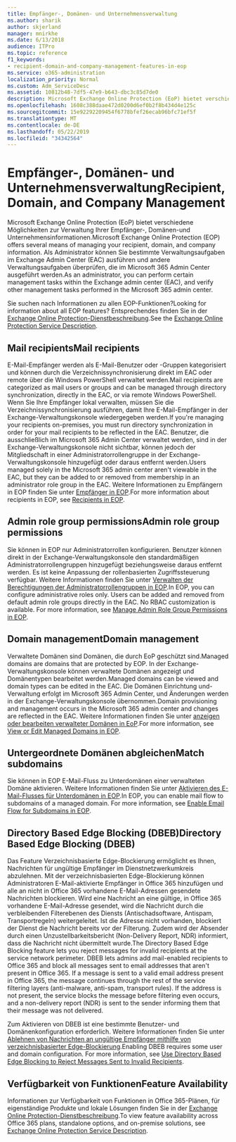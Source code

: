 ```yaml
---
title: Empfänger-, Domänen- und Unternehmensverwaltung
ms.author: sharik
author: skjerland
manager: mnirkhe
ms.date: 6/13/2018
audience: ITPro
ms.topic: reference
f1_keywords:
- recipient-domain-and-company-management-features-in-eop
ms.service: o365-administration
localization_priority: Normal
ms.custom: Adm_ServiceDesc
ms.assetid: 10812b48-7df5-47e9-b643-dbc3c85d7de0
description: Microsoft Exchange Online Protection (EoP) bietet verschiedene Möglichkeiten zur Verwaltung Ihrer Empfänger-, Domänen-und Unternehmensinformationen. Als Administrator können Sie bestimmte Verwaltungsaufgaben im Exchange Admin Center (EAC) ausführen und andere Verwaltungsaufgaben überprüfen, die im Microsoft 365 Admin Center ausgeführt werden.
ms.openlocfilehash: 1608c388daae472d0200d6ef0b2f8b434d4e125c
ms.sourcegitcommit: 15e92292209454f6778bfef26ecab96bfc71ef5f
ms.translationtype: MT
ms.contentlocale: de-DE
ms.lasthandoff: 05/22/2019
ms.locfileid: "34342564"
---
```

# <a name="recipient-domain-and-company-management"></a><span data-ttu-id="f2985-104">Empfänger-, Domänen- und Unternehmensverwaltung</span><span class="sxs-lookup"><span data-stu-id="f2985-104">Recipient, Domain, and Company Management</span></span>

<span data-ttu-id="f2985-105">Microsoft Exchange Online Protection (EoP) bietet verschiedene Möglichkeiten zur Verwaltung Ihrer Empfänger-, Domänen-und Unternehmensinformationen.</span><span class="sxs-lookup"><span data-stu-id="f2985-105">Microsoft Exchange Online Protection (EOP) offers several means of managing your recipient, domain, and company information.</span></span> <span data-ttu-id="f2985-106">Als Administrator können Sie bestimmte Verwaltungsaufgaben im Exchange Admin Center (EAC) ausführen und andere Verwaltungsaufgaben überprüfen, die im Microsoft 365 Admin Center ausgeführt werden.</span><span class="sxs-lookup"><span data-stu-id="f2985-106">As an administrator, you can perform certain management tasks within the Exchange admin center (EAC), and verify other management tasks performed in the Microsoft 365 admin center.</span></span>
  
<span data-ttu-id="f2985-107">Sie suchen nach Informationen zu allen EOP-Funktionen?</span><span class="sxs-lookup"><span data-stu-id="f2985-107">Looking for information about all EOP features?</span></span> <span data-ttu-id="f2985-108">Entsprechendes finden Sie in der [Exchange Online Protection-Dienstbeschreibung](exchange-online-protection-service-description.md).</span><span class="sxs-lookup"><span data-stu-id="f2985-108">See the [Exchange Online Protection Service Description](exchange-online-protection-service-description.md).</span></span>
  
## <a name="mail-recipients"></a><span data-ttu-id="f2985-109">Mail recipients</span><span class="sxs-lookup"><span data-stu-id="f2985-109">Mail recipients</span></span>
<span data-ttu-id="f2985-110"><a name="BKMK_mailrecipients"> </a></span><span class="sxs-lookup"><span data-stu-id="f2985-110"></span></span>

<span data-ttu-id="f2985-111">E-Mail-Empfänger werden als E-Mail-Benutzer oder -Gruppen kategorisiert und können durch die Verzeichnissynchronisierung direkt im EAC oder remote über die Windows PowerShell verwaltet werden.</span><span class="sxs-lookup"><span data-stu-id="f2985-111">Mail recipients are categorized as mail users or groups and can be managed through directory synchronization, directly in the EAC, or via remote Windows PowerShell.</span></span> <span data-ttu-id="f2985-112">Wenn Sie Ihre Empfänger lokal verwalten, müssen Sie die Verzeichnissynchronisierung ausführen, damit Ihre E-Mail-Empfänger in der Exchange-Verwaltungskonsole wiedergegeben werden.</span><span class="sxs-lookup"><span data-stu-id="f2985-112">If you're managing your recipients on-premises, you must run directory synchronization in order for your mail recipients to be reflected in the EAC.</span></span> <span data-ttu-id="f2985-113">Benutzer, die ausschließlich im Microsoft 365 Admin Center verwaltet werden, sind in der Exchange-Verwaltungskonsole nicht sichtbar, können jedoch der Mitgliedschaft in einer Administratorrollengruppe in der Exchange-Verwaltungskonsole hinzugefügt oder daraus entfernt werden.</span><span class="sxs-lookup"><span data-stu-id="f2985-113">Users managed solely in the Microsoft 365 admin center aren't viewable in the EAC, but they can be added to or removed from membership in an administrator role group in the EAC.</span></span> <span data-ttu-id="f2985-114">Weitere Informationen zu Empfängern in EOP finden Sie unter [Empfänger in EOP](https://go.microsoft.com/fwlink/p/?LinkId=280011).</span><span class="sxs-lookup"><span data-stu-id="f2985-114">For more information about recipients in EOP, see [Recipients in EOP](https://go.microsoft.com/fwlink/p/?LinkId=280011).</span></span>
  
## <a name="admin-role-group-permissions"></a><span data-ttu-id="f2985-115">Admin role group permissions</span><span class="sxs-lookup"><span data-stu-id="f2985-115">Admin role group permissions</span></span>
<span data-ttu-id="f2985-116"><a name="BKMK_adminrolegrouppermissions"> </a></span><span class="sxs-lookup"><span data-stu-id="f2985-116"></span></span>

<span data-ttu-id="f2985-p105">Sie können in EOP nur Administratorrollen konfigurieren. Benutzer können direkt in der Exchange-Verwaltungskonsole den standardmäßigen Administratorrollengruppen hinzugefügt beziehungsweise daraus entfernt werden. Es ist keine Anpassung der rollenbasierten Zugriffssteuerung verfügbar. Weitere Informationen finden Sie unter [Verwalten der Berechtigungen der Administratorrollengruppen in EOP](https://go.microsoft.com/fwlink/p/?LinkId=282238).</span><span class="sxs-lookup"><span data-stu-id="f2985-p105">In EOP, you can configure administrative roles only. Users can be added and removed from default admin role groups directly in the EAC. No RBAC customization is available. For more information, see [Manage Admin Role Group Permissions in EOP](https://go.microsoft.com/fwlink/p/?LinkId=282238).</span></span>
  
## <a name="domain-management"></a><span data-ttu-id="f2985-121">Domain management</span><span class="sxs-lookup"><span data-stu-id="f2985-121">Domain management</span></span>
<span data-ttu-id="f2985-122"><a name="BKMK_domainmanagement"> </a></span><span class="sxs-lookup"><span data-stu-id="f2985-122"></span></span>

<span data-ttu-id="f2985-123">Verwaltete Domänen sind Domänen, die durch EoP geschützt sind.</span><span class="sxs-lookup"><span data-stu-id="f2985-123">Managed domains are domains that are protected by EOP.</span></span> <span data-ttu-id="f2985-124">In der Exchange-Verwaltungskonsole können verwaltete Domänen angezeigt und Domänentypen bearbeitet werden.</span><span class="sxs-lookup"><span data-stu-id="f2985-124">Managed domains can be viewed and domain types can be edited in the EAC.</span></span> <span data-ttu-id="f2985-125">Die Domänen Einrichtung und-Verwaltung erfolgt im Microsoft 365 Admin Center, und Änderungen werden in der Exchange-Verwaltungskonsole übernommen.</span><span class="sxs-lookup"><span data-stu-id="f2985-125">Domain provisioning and management occurs in the Microsoft 365 admin center and changes are reflected in the EAC.</span></span> <span data-ttu-id="f2985-126">Weitere Informationen finden Sie unter [anzeigen oder bearbeiten verwalteter Domänen in EoP](https://go.microsoft.com/fwlink/p/?LinkId=282239).</span><span class="sxs-lookup"><span data-stu-id="f2985-126">For more information, see [View or Edit Managed Domains in EOP](https://go.microsoft.com/fwlink/p/?LinkId=282239).</span></span>
  
## <a name="match-subdomains"></a><span data-ttu-id="f2985-127">Untergeordnete Domänen abgleichen</span><span class="sxs-lookup"><span data-stu-id="f2985-127">Match subdomains</span></span>
<span data-ttu-id="f2985-128"><a name="BKMK_EOP_Match_Subdomains"> </a></span><span class="sxs-lookup"><span data-stu-id="f2985-128"></span></span>

<span data-ttu-id="f2985-p107">Sie können in EOP E-Mail-Fluss zu Unterdomänen einer verwalteten Domäne aktivieren. Weitere Informationen finden Sie unter [Aktivieren des E-Mail-Flusses für Unterdomänen in EOP](https://go.microsoft.com/fwlink/p/?LinkId=397213).</span><span class="sxs-lookup"><span data-stu-id="f2985-p107">In EOP, you can enable mail flow to subdomains of a managed domain. For more information, see [Enable Email Flow for Subdomains in EOP](https://go.microsoft.com/fwlink/p/?LinkId=397213).</span></span> 
  
## <a name="directory-based-edge-blocking-dbeb"></a><span data-ttu-id="f2985-131">Directory Based Edge Blocking (DBEB)</span><span class="sxs-lookup"><span data-stu-id="f2985-131">Directory Based Edge Blocking (DBEB)</span></span>
<span data-ttu-id="f2985-132"><a name="BKMK_DBEB"> </a></span><span class="sxs-lookup"><span data-stu-id="f2985-132"></span></span>

<span data-ttu-id="f2985-p108">Das Feature Verzeichnisbasierte Edge-Blockierung ermöglicht es Ihnen, Nachrichten für ungültige Empfänger im Dienstnetzwerkumkreis abzulehnen. Mit der verzeichnisbasierten Edge-Blockierung können Administratoren E-Mail-aktivierte Empfänger in Office 365 hinzufügen und alle an nicht in Office 365 vorhandene E-Mail-Adressen gesendete Nachrichten blockieren. Wird eine Nachricht an eine gültige, in Office 365 vorhandene E-Mail-Adresse gesendet, wird die Nachricht durch die verbleibenden Filterebenen des Diensts (Antischadsoftware, Antispam, Transportregeln) weitergeleitet. Ist die Adresse nicht vorhanden, blockiert der Dienst die Nachricht bereits vor der Filterung. Zudem wird der Absender durch einen Unzustellbarkeitsbericht (Non-Delivery Report, NDR) informiert, dass die Nachricht nicht übermittelt wurde.</span><span class="sxs-lookup"><span data-stu-id="f2985-p108">The Directory Based Edge Blocking feature lets you reject messages for invalid recipients at the service network perimeter. DBEB lets admins add mail-enabled recipients to Office 365 and block all messages sent to email addresses that aren't present in Office 365. If a message is sent to a valid email address present in Office 365, the message continues through the rest of the service filtering layers (anti-malware, anti-spam, transport rules). If the address is not present, the service blocks the message before filtering even occurs, and a non-delivery report (NDR) is sent to the sender informing them that their message was not delivered.</span></span> 
  
<span data-ttu-id="f2985-p109">Zum Aktivieren von DBEB ist eine bestimmte Benutzer- und Domänenkonfiguration erforderlich. Weitere Informationen finden Sie unter [Ablehnen von Nachrichten an ungültige Empfänger mithilfe von verzeichnisbasierter Edge-Blockierung](https://go.microsoft.com/fwlink/p/?LinkId=390676).</span><span class="sxs-lookup"><span data-stu-id="f2985-p109">Enabling DBEB requires some user and domain configuration. For more information, see [Use Directory Based Edge Blocking to Reject Messages Sent to Invalid Recipients](https://go.microsoft.com/fwlink/p/?LinkId=390676).</span></span>
  
## <a name="feature-availability"></a><span data-ttu-id="f2985-139">Verfügbarkeit von Funktionen</span><span class="sxs-lookup"><span data-stu-id="f2985-139">Feature Availability</span></span>
<span data-ttu-id="f2985-140"><a name="BKMK_DBEB"> </a></span><span class="sxs-lookup"><span data-stu-id="f2985-140"></span></span>

<span data-ttu-id="f2985-141">Informationen zur Verfügbarkeit von Funktionen in Office 365-Plänen, für eigenständige Produkte und lokale Lösungen finden Sie in der [Exchange Online Protection-Dienstbeschreibung](exchange-online-protection-service-description.md).</span><span class="sxs-lookup"><span data-stu-id="f2985-141">To view feature availability across Office 365 plans, standalone options, and on-premise solutions, see [Exchange Online Protection Service Description](exchange-online-protection-service-description.md).</span></span>
  

